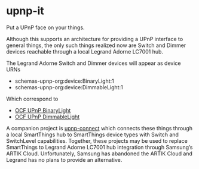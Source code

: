 # upnp-it
Put a UPnP face on your things.

Although this supports an architecture for providing a UPnP interface to general things, the only such things realized now are Switch and Dimmer devices reachable through a local Legrand Adorne LC7001 hub.

The Legrand Adorne Switch and Dimmer devices will appear as device URNs
* schemas-upnp-org:device:BinaryLight:1
* schemas-upnp-org:device:DimmableLight:1

Which correspond to
* [OCF UPnP BinaryLight](http://upnp.org/specs/ha/UPnP-ha-BinaryLight-v1-Device.pdf)
* [OCF UPnP DimmableLight](http://upnp.org/specs/ha/UPnP-ha-DimmableLight-v1-Device.pdf)

A companion project is [upnp-connect](https://www.github.com/rtyle/upnp-connect) which connects these things through a local SmartThings hub to SmartThings device types with Switch and SwitchLevel capabilities. Together, these projects may be used to replace SmartThings to Legrand Adorne LC7001 hub integration through Samsung’s ARTIK Cloud. Unfortunately, Samsung has abandoned the ARTIK Cloud and Legrand has no plans to provide an alternative.
